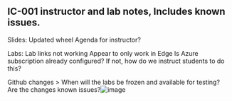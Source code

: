## IC-001 instructor and lab notes, Includes known issues. 

Slides:
Updated wheel
Agenda for instructor?

Labs:
Lab links not working
Appear to only work in Edge
Is Azure subscription already configured? If not, how do we instruct students to do this?

Github changes > When will the labs be frozen and available for testing? 
Are the changes known issues?![image](https://user-images.githubusercontent.com/15749346/200380964-281f0279-b03c-4f35-8fd6-0ffa8cf2a018.png)

